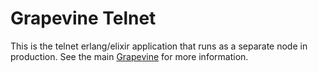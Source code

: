 # Grapevine Telnet

This is the telnet erlang/elixir application that runs as a separate node in production. See the main [Grapevine](https://github.com/oestrich/grapevine) for more information.
